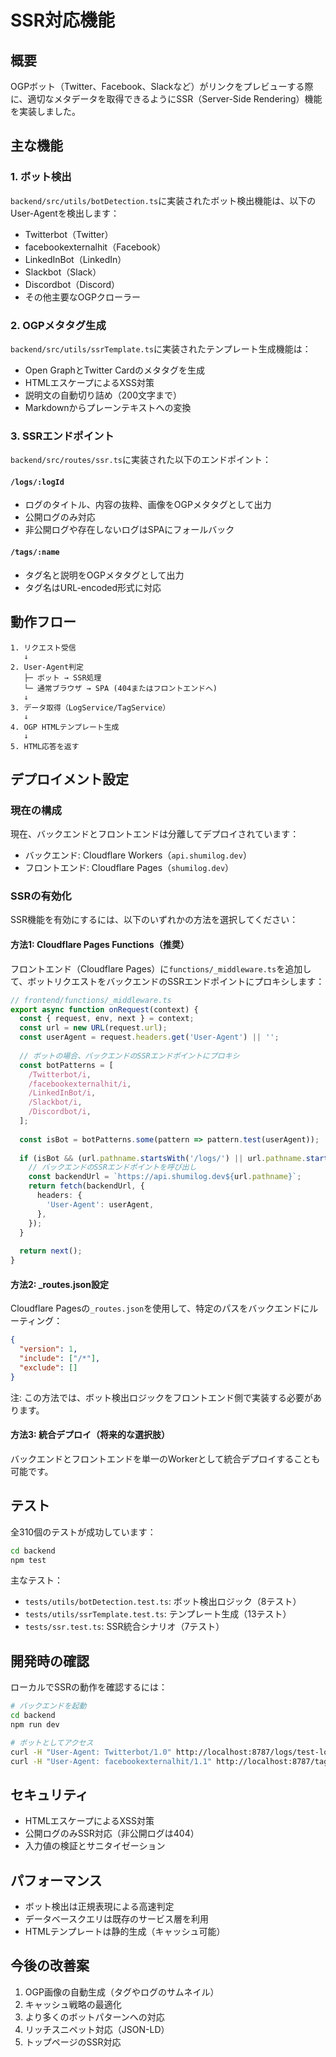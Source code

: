 # SSR対応機能

## 概要

OGPボット（Twitter、Facebook、Slackなど）がリンクをプレビューする際に、適切なメタデータを取得できるようにSSR（Server-Side Rendering）機能を実装しました。

## 主な機能

### 1. ボット検出

`backend/src/utils/botDetection.ts`に実装されたボット検出機能は、以下のUser-Agentを検出します：

- Twitterbot（Twitter）
- facebookexternalhit（Facebook）
- LinkedInBot（LinkedIn）
- Slackbot（Slack）
- Discordbot（Discord）
- その他主要なOGPクローラー

### 2. OGPメタタグ生成

`backend/src/utils/ssrTemplate.ts`に実装されたテンプレート生成機能は：

- Open GraphとTwitter Cardのメタタグを生成
- HTMLエスケープによるXSS対策
- 説明文の自動切り詰め（200文字まで）
- Markdownからプレーンテキストへの変換

### 3. SSRエンドポイント

`backend/src/routes/ssr.ts`に実装された以下のエンドポイント：

#### `/logs/:logId`
- ログのタイトル、内容の抜粋、画像をOGPメタタグとして出力
- 公開ログのみ対応
- 非公開ログや存在しないログはSPAにフォールバック

#### `/tags/:name`
- タグ名と説明をOGPメタタグとして出力
- タグ名はURL-encoded形式に対応

## 動作フロー

```
1. リクエスト受信
   ↓
2. User-Agent判定
   ├─ ボット → SSR処理
   └─ 通常ブラウザ → SPA (404またはフロントエンドへ)
   ↓
3. データ取得（LogService/TagService）
   ↓
4. OGP HTMLテンプレート生成
   ↓
5. HTML応答を返す
```

## デプロイメント設定

### 現在の構成

現在、バックエンドとフロントエンドは分離してデプロイされています：

- バックエンド: Cloudflare Workers（`api.shumilog.dev`）
- フロントエンド: Cloudflare Pages（`shumilog.dev`）

### SSRの有効化

SSR機能を有効にするには、以下のいずれかの方法を選択してください：

#### 方法1: Cloudflare Pages Functions（推奨）

フロントエンド（Cloudflare Pages）に`functions/_middleware.ts`を追加して、ボットリクエストをバックエンドのSSRエンドポイントにプロキシします：

```typescript
// frontend/functions/_middleware.ts
export async function onRequest(context) {
  const { request, env, next } = context;
  const url = new URL(request.url);
  const userAgent = request.headers.get('User-Agent') || '';
  
  // ボットの場合、バックエンドのSSRエンドポイントにプロキシ
  const botPatterns = [
    /Twitterbot/i,
    /facebookexternalhit/i,
    /LinkedInBot/i,
    /Slackbot/i,
    /Discordbot/i,
  ];
  
  const isBot = botPatterns.some(pattern => pattern.test(userAgent));
  
  if (isBot && (url.pathname.startsWith('/logs/') || url.pathname.startsWith('/tags/'))) {
    // バックエンドのSSRエンドポイントを呼び出し
    const backendUrl = `https://api.shumilog.dev${url.pathname}`;
    return fetch(backendUrl, {
      headers: {
        'User-Agent': userAgent,
      },
    });
  }
  
  return next();
}
```

#### 方法2: _routes.json設定

Cloudflare Pagesの`_routes.json`を使用して、特定のパスをバックエンドにルーティング：

```json
{
  "version": 1,
  "include": ["/*"],
  "exclude": []
}
```

注: この方法では、ボット検出ロジックをフロントエンド側で実装する必要があります。

#### 方法3: 統合デプロイ（将来的な選択肢）

バックエンドとフロントエンドを単一のWorkerとして統合デプロイすることも可能です。

## テスト

全310個のテストが成功しています：

```bash
cd backend
npm test
```

主なテスト：

- `tests/utils/botDetection.test.ts`: ボット検出ロジック（8テスト）
- `tests/utils/ssrTemplate.test.ts`: テンプレート生成（13テスト）
- `tests/ssr.test.ts`: SSR統合シナリオ（7テスト）

## 開発時の確認

ローカルでSSRの動作を確認するには：

```bash
# バックエンドを起動
cd backend
npm run dev

# ボットとしてアクセス
curl -H "User-Agent: Twitterbot/1.0" http://localhost:8787/logs/test-log-id
curl -H "User-Agent: facebookexternalhit/1.1" http://localhost:8787/tags/TestTag
```

## セキュリティ

- HTMLエスケープによるXSS対策
- 公開ログのみSSR対応（非公開ログは404）
- 入力値の検証とサニタイゼーション

## パフォーマンス

- ボット検出は正規表現による高速判定
- データベースクエリは既存のサービス層を利用
- HTMLテンプレートは静的生成（キャッシュ可能）

## 今後の改善案

1. OGP画像の自動生成（タグやログのサムネイル）
2. キャッシュ戦略の最適化
3. より多くのボットパターンへの対応
4. リッチスニペット対応（JSON-LD）
5. トップページのSSR対応

